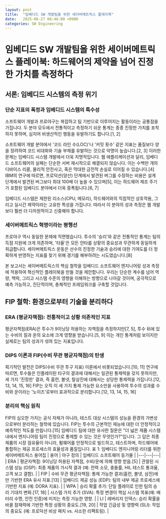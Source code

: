 ```yaml
---
layout: post
title:  "임베디드 SW 개발팀을 위한 세이버메트릭스 플레이북"
date:   2025-06-27 08:46:00 +0900
categories: SW Engineering
---
```



# 임베디드 SW 개발팀을 위한 세이버메트릭스 플레이북: 하드웨어의 제약을 넘어 진정한 가치를 측정하다

## 서론: 임베디드 시스템의 측정 위기
### 단순 지표의 폭정과 임베디드 시스템의 특수성

소프트웨어 개발과 프로야구는 복잡하고 팀 기반으로 이루어지는 활동이라는 공통점을 가집니다. 두 분야 모두에서 전통적이고 측정하기 쉬운 통계는 종종 진정한 가치를 포착하지 못하며, 심지어 비생산적인 행동을 유발하기도 합니다.[1, 2]

소프트웨어 개발 분야에서 '코드 라인 수(LOC)'나 '커밋 횟수' 같은 지표는 품질보다 양을 장려하여 코드 비대화와 기술 부채를 유발하는 것으로 악명이 높습니다.[2, 3] 이러한 문제는 임베디드 시스템 개발에서 더욱 치명적입니다. 웹 애플리케이션과 달리, 임베디드 소프트웨어의 실패는 단순한 서버 재시작으로 해결되지 않습니다. 이는 수백만 개의 디바이스 리콜, 물리적 안전사고, 혹은 막대한 금전적 손실로 이어질 수 있습니다.[4] IBM의 연구에 따르면, 프로덕션(양산) 단계에서 발견된 버그를 수정하는 비용은 설계 단계에서 발견된 버그보다 최대 100배 더 높을 수 있으며[5], 이는 하드웨어 제조 주기가 포함된 임베디드 분야에서 더욱 증폭됩니다.[6, 7]

임베디드 시스템은 제한된 리소스(CPU, 메모리), 하드웨어와의 직접적인 상호작용, 그리고 실시간 제약이라는 고유한 특성을 가집니다. 따라서 이 분야의 성과 측정은 웹 개발보다 훨씬 더 다차원적이고 신중해야 합니다.

### 세이버메트릭스 혁명이라는 평행선
프로야구 역시 동일한 문제에 직면했습니다. 투수의 '승리'와 같은 전통적인 통계는 팀의 득점 지원에 크게 의존하며, '타율'은 모든 안타를 상황의 중요성과 무관하게 동일하게 취급합니다. 세이버메트릭스 운동은 선수의 진정한 기술과 승리에 대한 기여도를 더 정확하게 반영하는 지표를 찾기 위해 경기를 해부하려는 시도였습니다.[8]

본 보고서는 세이버메트릭스의 핵심 철학을 임베디드 소프트웨어 엔지니어링 성과 측정에 적용하여 혁신적인 플레이북을 만들 것을 제안합니다. 우리는 단순한 계수를 넘어 역량, 맥락, 그리고 시스템 수준의 영향을 이해하는 방향으로 나아갈 것이며, 궁극적으로 예측 가능하고, 진단적이며, 총체적인 프레임워크를 구축할 것입니다.

## FIP 철학: 환경으로부터 기술을 분리하다
### ERA (평균자책점): 전통적이고 상황 의존적인 지표
평균자책점(ERA)은 투수가 9이닝당 허용하는 자책점을 측정하지만[7, 5], 투수 뒤에 있는 수비의 질과 운의 요소에 크게 영향을 받습니다.[5, 9] 이는 개인 통계처럼 보이지만 실제로는 팀의 성과가 섞여 있는 지표입니다.
### DIPS 이론과 FIP(수비 무관 평균자책점)의 탄생
획기적인 발전은 DIPS(수비 무관 투구 지표) 이론에서 비롯되었습니다.[10, 11] 연구에 따르면, 투수들은 인플레이된 타구의 결과에 대해서는 일관된 통제력을 갖지 못하지만, 세 가지 '진정한' 결과, 즉 홈런, 볼넷, 탈삼진에 대해서는 상당한 통제력을 가집니다.[12, 13, 14, 15, 16] FIP는 오직 이 세 가지 통제 가능한 요소만을 사용하여 투수의 성과를 수비와 운이라는 '노이즈'로부터 효과적으로 분리합니다.[12, 13, 14, 15, 16]

### 분리의 핵심 원칙
FIP의 심오한 가치는 공식 자체가 아니라, 테스트 대상 시스템의 성능을 환경의 가변성으로부터 분리하는 철학에 있습니다. FIP는 투수의 근본적인 재능에 대한 더 안정적이고 예측적인 척도를 만듭니다.[15] 임베디드 팀에 대한 유사한 질문은 "더 넓은 제품 시스템 내에서 엔지니어링 팀이 진정으로 통제할 수 있는 것은 무엇인가?"입니다. 그 답은 최종 제품의 시장 점유율이 아니라, 펌웨어를 안정적으로 빌드하고, 테스트하며, 하드웨어에 통합하는 제공 프로세스의 효율성과 품질입니다.
표 1: 임베디드 엔지니어링 리더를 위한 세이버메트릭스 용어집
| 용어 | 야구 정의 | 임베디드 소프트웨어 등가물 |
|---|---|---|
| ERA | 평균자책점: 9이닝당 허용된 자책점, 수비/운에 의해 영향 받음.[5] | 관찰된 시스템 성능 (OSP): 최종 제품의 가시적 결과 (예: 전력 소모, 충돌률, HIL 테스트 통과율, 고객 보고 결함). |
| FIP | 수비 무관 평균자책점: 통제 가능한 결과(홈런, 볼넷, 삼진)에만 기반한 ERA 유사 지표.[13] | 임베디드 제공 성능 (EDP): 팀의 내부 제공 프로세스에 기반한 지표 (예: DORA 지표). |
| WPA | 승리 확률 추가: 단일 플레이로 인한 팀의 승리 기대치 변화.[17, 18] | 시스템 가치 추가 (SVA): 특정 변경이 핵심 시스템 목표(예: 배터리 수명, 안전 인증)에 미치는 측정 가능한 영향. |
| LI | 레버리지 인덱스: 승리 확률을 바꿀 잠재력에 기반한 특정 상황의 중요도.[19, 20] | 작업 긴급성 및 영향력 (SLI): 작업의 중요도 (예: 프로덕션 비상 패치 vs. 사소한 리팩토링). |